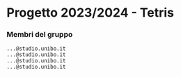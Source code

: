 # Progetto 2023/2024 - Tetris

### Membri del gruppo

    ...@studio.unibo.it
    ...@studio.unibo.it
    ...@studio.unibo.it
    ...@studio.unibo.it